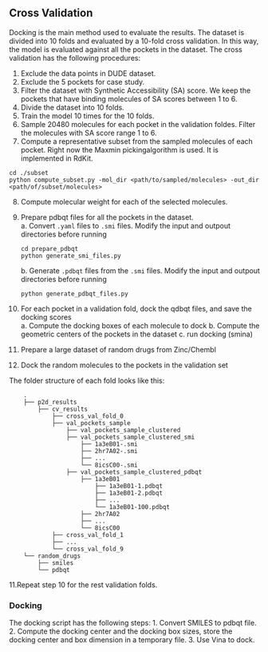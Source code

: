 ## Cross Validation
Docking is the main method used to evaluate the results. The dataset is divided into 10 folds and evaluated by a 10-fold cross validation. In this way, the model is evaluated against all the pockets in the dataset. The cross validation has the following procedures:
	
1. Exclude the data points in DUDE dataset. 
2. Exclude the 5 pockets for case study.
3. Filter the dataset with Synthetic Accessibility (SA) score. We keep the pockets that have binding molecules of SA scores between 1 to 6.
4. Divide the dataset into 10 folds.
5. Train the model 10 times for the 10 folds.
6. Sample 20480 molecules for each pocket in the validation foldes. Filter the molecules with SA score range 1 to 6.
7. Compute a representative subset from the sampled molecules of each pocket. Right now the Maxmin pickingalgorithm is used. It is implemented in RdKit. 
```
cd ./subset
python compute_subset.py -mol_dir <path/to/sampled/molecules> -out_dir <path/of/subset/molecules> 
```
8. Compute molecular weight for each of the selected molecules.
9. Prepare pdbqt files for all the pockets in the dataset.   
    a. Convert `.yaml` files to `.smi` files. Modify the input and outpout directories before running   
    ```
    cd prepare_pdbqt
    python generate_smi_files.py
    ``` 
    b. Generate `.pdbqt` files from the `.smi` files. Modify the input and outpout directories before running   
    ```
    python generate_pdbqt_files.py
    ```
10. For each pocket in a validation fold, dock the qdbqt files, and save the docking scores    
    a. Compute the docking boxes of each molecule to dock
    b. Compute the geometric centers of the pockets in the dataset
    c. run docking (smina)

11. Prepare a large dataset of random drugs from Zinc/Chembl
12. Dock the random molecules to the pockets in the validation set   

The folder structure of each fold looks like this:
```
    .
    ├── p2d_results      
        ├── cv_results
            ├── cross_val_fold_0
	        ├── val_pockets_sample
                ├── val_pockets_sample_clustered
                ├── val_pockets_sample_clustered_smi
                    ├── 1a3eB01-.smi
                    ├── 2hr7A02-.smi
                    ├── ...
                    └── 8icsC00-.smi
                ├── val_pockets_sample_clustered_pdbqt
                    ├── 1a3eB01
                        ├── 1a3eB01-1.pdbqt
                        ├── 1a3eB01-2.pdbqt
                        ├── ...
                        └── 1a3eB01-100.pdbqt
                    ├── 2hr7A02
                    ├── ...
                    └── 8icsC00
            ├── cross_val_fold_1
            ├── ...
            └── cross_val_fold_9
	└── random_drugs
	    ├── smiles
	    └── pdbqt
```

11.Repeat step 10 for the rest validation folds.

### Docking
The docking script has the following steps:
	1. Convert SMILES to pdbqt file.
	2. Compute the docking center and the docking box sizes, store the docking center and box dimension in a temporary file.
    3. Use Vina to dock.
